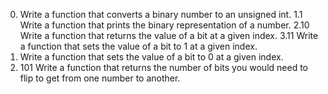 0. Write a function that converts a binary number to an unsigned int.
1.1 Write a function that prints the binary representation of a number.
2.10 Write a function that returns the value of a bit at a given index.
3.11 Write a function that sets the value of a bit to 1 at a given index.
4. Write a function that sets the value of a bit to 0 at a given index.
5. 101 Write a function that returns the number of bits you would need to flip to get from one number to another.

